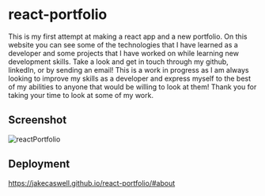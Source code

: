 # react-portfolio
This is my first attempt at making a react app and a new portfolio. On this website you can see some of the technologies that I have learned as a developer and some projects that I have worked on while learning new development skills. Take a look and get in touch through my github, linkedIn, or by sending an email! This is a work in progress as I am always looking to improve my skills as a developer and express myself to the best of my abilities to anyone that would be willing to look at them! Thank you for taking your time to look at some of my work.

## Screenshot
![reactPortfolio](https://user-images.githubusercontent.com/88010158/149868656-f0bd35b7-5f50-45d7-abd5-f625c4280ab4.PNG)

## Deployment
https://jakecaswell.github.io/react-portfolio/#about
